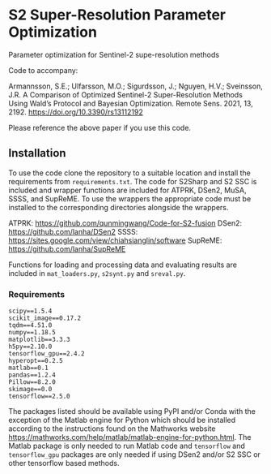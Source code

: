 # S2 Super-Resolution Parameter Optimization

Parameter optimization for Sentinel-2 supe-resolution methods

Code to accompany:

Armannsson, S.E.; Ulfarsson, M.O.; Sigurdsson, J.; Nguyen, H.V.; Sveinsson, J.R. A Comparison of Optimized Sentinel-2 Super-Resolution Methods Using Wald’s Protocol and Bayesian Optimization. Remote Sens. 2021, 13, 2192. https://doi.org/10.3390/rs13112192 

Please reference the above paper if you use this code.

## Installation

To use the code clone the repository to a suitable location and install the requirements from `requirements.txt`.
The code for S2Sharp and S2 SSC is included and wrapper functions are included for ATPRK, DSen2, MuSA, SSSS, and SupReME.
To use the wrappers the appropriate code must be installed to the corresponding directories alongside the wrappers.

ATPRK: <https://github.com/qunmingwang/Code-for-S2-fusion>
DSen2: <https://github.com/lanha/DSen2>
SSSS: <https://sites.google.com/view/chiahsianglin/software>
SupReME: <https://github.com/lanha/SupReME>

Functions for loading and processing data and evaluating results are included in `mat_loaders.py`, `s2synt.py` and `sreval.py`.

### Requirements

```
scipy==1.5.4
scikit_image==0.17.2
tqdm==4.51.0
numpy==1.18.5
matplotlib==3.3.3
h5py==2.10.0
tensorflow_gpu==2.4.2
hyperopt==0.2.5
matlab==0.1
pandas==1.2.4
Pillow==8.2.0
skimage==0.0
tensorflow==2.5.0
```

The packages listed should be available using PyPI and/or Conda with the exception of the Matlab engine for Python which should be installed according to the instructions found on the Mathworks website <https://mathworks.com/help/matlab/matlab-engine-for-python.html>.
The Matlab package is only needed to run Matlab code and `tensorflow` and `tensorflow_gpu` packages are only needed if using DSen2 and/or S2 SSC or other tensorflow based methods.
